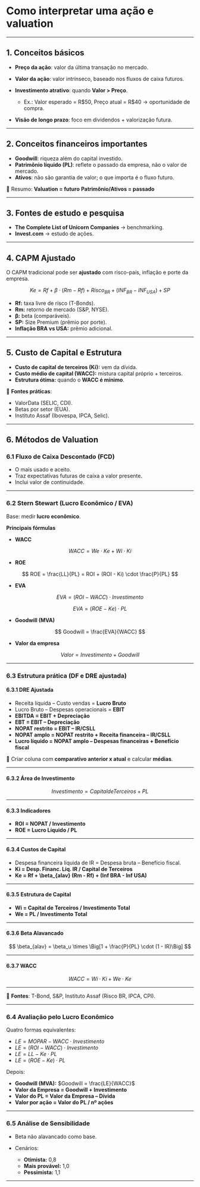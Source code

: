 # **Como interpretar uma ação e valuation**

---

## **1. Conceitos básicos**

* **Preço da ação**: valor da última transação no mercado.
* **Valor da ação**: valor intrínseco, baseado nos fluxos de caixa futuros.
* **Investimento atrativo**: quando **Valor > Preço**.

  * Ex.: Valor esperado = R\$50, Preço atual = R\$40 → oportunidade de compra.
* **Visão de longo prazo**: foco em dividendos + valorização futura.

---

## **2. Conceitos financeiros importantes**

* **Goodwill**: riqueza além do capital investido.
* **Patrimônio líquido (PL)**: reflete o passado da empresa, não o valor de mercado.
* **Ativos**: não são garantia de valor; o que importa é o fluxo futuro.

📌 Resumo:
**Valuation = futuro**
**Patrimônio/Ativos = passado**

---

## **3. Fontes de estudo e pesquisa**

* **The Complete List of Unicorn Companies** → benchmarking.
* **Invest.com** → estudo de ações.

---

## **4. CAPM Ajustado**

O CAPM tradicional pode ser **ajustado** com risco-país, inflação e porte da empresa.

$$
Ke = Rf + \beta \cdot (Rm - Rf) + Risco_{BR} + (INF_{BR} - INF_{USA}) + SP
$$

* **Rf:** taxa livre de risco (T-Bonds).
* **Rm:** retorno de mercado (S\&P, NYSE).
* **β:** beta (comparáveis).
* **SP:** Size Premium (prêmio por porte).
* **Inflação BRA vs USA:** prêmio adicional.

---

## **5. Custo de Capital e Estrutura**

* **Custo de capital de terceiros (Ki):** vem da dívida.
* **Custo médio de capital (WACC):** mistura capital próprio + terceiros.
* **Estrutura ótima:** quando o **WACC é mínimo**.

📌 **Fontes práticas**:

* ValorData (SELIC, CDI).
* Betas por setor (EUA).
* Instituto Assaf (Ibovespa, IPCA, Selic).

---

## **6. Métodos de Valuation**

### **6.1 Fluxo de Caixa Descontado (FCD)**

* O mais usado e aceito.
* Traz expectativas futuras de caixa a valor presente.
* Inclui valor de continuidade.

---

### **6.2 Stern Stewart (Lucro Econômico / EVA)**

Base: medir **lucro econômico**.

**Principais fórmulas**

* **WACC**

$$
WACC = We \cdot Ke + Wi \cdot Ki
$$

* **ROE**

$$
ROE = \frac{LL}{PL} = ROI + (ROI - Ki) \cdot \frac{P}{PL}
$$

* **EVA**

$$
EVA = (ROI - WACC) \cdot Investimento
$$

$$
EVA = (ROE - Ke) \cdot PL
$$

* **Goodwill (MVA)**

$$
Goodwill = \frac{EVA}{WACC}
$$

* **Valor da empresa**

$$
Valor = Investimento + Goodwill
$$

---

### **6.3 Estrutura prática (DF e DRE ajustada)**

#### **6.3.1 DRE Ajustada**

* Receita líquida – Custo vendas = **Lucro Bruto**
* Lucro Bruto – Despesas operacionais = **EBIT**
* **EBITDA = EBIT + Depreciação**
* **EBT = EBIT – Depreciação**
* **NOPAT restrito = EBIT – IR/CSLL**
* **NOPAT amplo = NOPAT restrito + Receita financeira – IR/CSLL**
* **Lucro líquido = NOPAT amplo – Despesas financeiras + Benefício fiscal**

📌 Criar coluna com **comparativo anterior x atual** e calcular **médias**.

---

#### **6.3.2 Área de Investimento**

$$
Investimento = Capital de Terceiros + PL
$$

---

#### **6.3.3 Indicadores**

* **ROI = NOPAT / Investimento**
* **ROE = Lucro Líquido / PL**

---

#### **6.3.4 Custos de Capital**

* Despesa financeira líquida de IR = Despesa bruta – Benefício fiscal.
* **Ki = Desp. Financ. Líq. IR / Capital de Terceiros**
* **Ke = Rf + \beta\_{alav} (Rm - Rf) + (Inf BRA - Inf USA)**

---

#### **6.3.5 Estrutura de Capital**

* **Wi = Capital de Terceiros / Investimento Total**
* **We = PL / Investimento Total**

---

#### **6.3.6 Beta Alavancado**

$$
\beta_{alav} = \beta_u \times \Big[1 + \frac{P}{PL} \cdot (1 - IR)\Big]
$$

---

#### **6.3.7 WACC**

$$
WACC = Wi \cdot Ki + We \cdot Ke
$$

---

📌 **Fontes**: T-Bond, S\&P, Instituto Assaf (Risco BR, IPCA, CPI).

---

### **6.4 Avaliação pelo Lucro Econômico**

Quatro formas equivalentes:

* $LE = MOPAR - WACC \cdot Investimento$
* $LE = (ROI - WACC) \cdot Investimento$
* $LE = LL - Ke \cdot PL$
* $LE = (ROE - Ke) \cdot PL$

Depois:

* **Goodwill (MVA):** $Goodwill = \frac{LE}{WACC}$
* **Valor da Empresa = Goodwill + Investimento**
* **Valor do PL = Valor da Empresa – Dívida**
* **Valor por ação = Valor do PL / nº ações**

---

### **6.5 Análise de Sensibilidade**

* Beta não alavancado como base.
* Cenários:

  * **Otimista:** 0,8
  * **Mais provável:** 1,0
  * **Pessimista:** 1,1

---

